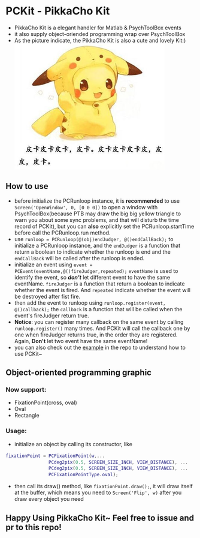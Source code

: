 # PCKit - PikkaCho Kit
- PikkaCho Kit is a elegant handler for Matlab &amp; PsychToolBox events
- it also supply object-oriended programming wrap over PsychToolBox
- As the picture indicate, the PikkaCho Kit is also a cute and lovely Kit:)
![PikkaCho](./PikkaCho.jpeg)

## How to use
- before initialize the PCRunloop instance, it is **recommended** to use `Screen('OpenWindow', 0, [0 0 0])` to open a window with PsychToolBox(because PTB may draw the big big yellow triangle to warn you about some sync problems, and that will disturb the time record of PCKit), but you can **also** explicitly set the PCRunloop.startTime before call the PCRunloop.run method.
- use `runloop = PCRunloop(@(obj)endJudger, @()endCallBack);` to initialize a PCRunloop instance, and the `endJudger` is a function that return a boolean to indicate whether the runloop is end and the `endCallBack` will be called after the runloop is ended.
- initialize an event using `event = PCEvent(eventName,@()fireJudger,repeated);` `eventName` is used to identify the event, so ***don't*** let different event to have the same eventName. `fireJudger` is a function that return a boolean to indicate whether the event is fired. And `repeated` indicate whether the event will be destroyed after fist fire.
- then add the event to runloop using `runloop.register(event, @()callback);` the `callback` is a function that will be called when the event's fireJudger return true.
- **Notice**: you can register many callback on the same event by calling `runloop.register()` many times. And PCKit will call the callback one by one when fireJudger returns true, in the order they are registered. Again, **Don't** let two event have the same eventName!
- you can also check out the [example](./Example/) in the repo to understand how to use PCKit~

## Object-oriented programming graphic
### Now support:
- FixationPoint(cross, oval)
- Oval
- Rectangle

### Usage:
- initialize an object by calling its constructor, like 
```matlab
fixationPoint = PCFixationPoint(w,...
                PCdeg2pix(0.5, SCREEN_SIZE_INCH, VIEW_DISTANCE), ...
                PCdeg2pix(0.5, SCREEN_SIZE_INCH, VIEW_DISTANCE), ...
                PCFixationPointType.oval);
```
- then call its draw() method, like `fixationPoint.draw();`, it will draw itself at the buffer, which means you need to `Screen('Flip', w)` after you draw every object you need

## Happy Using PikkaCho Kit~ Feel free to issue and pr to this repo!


